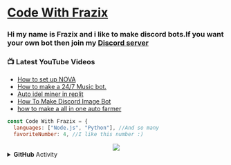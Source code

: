 # [Code With Frazix][youtube]
### Hi my name is Frazix and i like to make discord bots.If you want your own bot then join my [Discord server][Discord]

### 📺 Latest YouTube Videos

<!-- YOUTUBE:START -->
- [How to set up NOVA](https://www.youtube.com/watch?v=VzDj2kyfNtg)
- [How to make a 24/7 Music bot.](https://www.youtube.com/watch?v=oqEXmESBQBs)
- [Auto idel miner in replit](https://www.youtube.com/watch?v=13UMcDU6dQc)
- [How To Make Discord Image Bot](https://www.youtube.com/watch?v=MrvZMZxwJoc)
- [how to make a all in one auto farmer](https://www.youtube.com/watch?v=LHr3oD_lNXw)
<!-- YOUTUBE:END -->

```js
const Code With Frazix = {
  languages: ["Node.js", "Python"], //And so many
  favoriteNumber: 4, //I like this number :)
  ```
 
<div align="center"><img src="https://github-profile-trophy.vercel.app/?username=Frazix12&theme=dracula"></div>
<details>
  <summary><b>GitHub</b> Activity</summary>  <img align="left" src="https://github-readme-stats.vercel.app/api?username=Frazix12&theme=tokyonight"><img align="right" src="https://github-readme-stats.vercel.app/api/top-langs/?username=Frazix12&theme=tokyonight&hide=batchfile">
</details>

[Discord]: https://dsc.gg/cwf/
[youtube]: https://www.youtube.com/channel/UCgiRfle1_JSaFV00XcUzfHQ/

